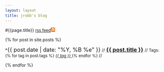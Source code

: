 ```yaml
---
layout: layout
title: jrobb's blog
---
```


#{{page.title}}
<font size=-1><a href="/feed/">rss feed</a><a href="/feed/"><img src="/images/feed-icon-14x14.png"></a></font>


{% for post in site.posts %}

*<font size=+1>{{ post.date | date: "%Y, %B %e" }}</font> // <font size=+1><b><a href="{{ post.url }}">{{ post.title }}</a></b></font> //<font size=-1> Tags: {% for tag in post.tags %} <em> <a href="/tag/{{ tag }}"> {{ tag }} </a> </em>{% endfor %} </font>//

{% endfor %}

